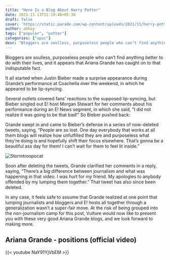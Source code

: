 ```yaml
---
title: "Here Is a Blog About Harry Potter"
date: 2021-11-13T11:19:48+05:30
draft: false
cover: 'https://static.parade.com/wp-content/uploads/2021/11/harry-potter-hogwarts-freebie-ftr.jpeg'
author: abhay
tags: ["popular", "potter"]
categories: ["upsc"]
desc: "Bloggers are soulless, purposeless people who can’t find anything better to do with their lives, and it appears that Ariana Grande has caught on to that indisputable fact."
---
```


Bloggers are soulless, purposeless people who can’t find anything better to do with their lives, and it appears that Ariana Grande has caught on to that indisputable fact. 

It all started when Justin Bieber made a surprise appearance during Grande’s performance at Coachella over the weekend, in which he appeared to be lip-syncing. 

Several outlets covered fans’ reactions to the supposed lip-syncing, but Bieber singled out E! host Morgan Stewart for her comments about his performance during an E! News segment, in which she said, “I did not realize it was going to be that bad!” So Bieber pushed back:

Grande swept in and came to Bieber’s defense in a series of now-deleted tweets, saying, “People are so lost. One day everybody that works at all them blogs will realize how unfulfilled they are and purposeless what they’re doing is and hopefully shift their focus elsewhere. That’s gonna be a beautiful ass day for them! I can’t wait for them to feel lit inside.”

![Stormtroopocat](https://pyxis.nymag.com/v1/imgs/6eb/cef/868f5313f1b83b61b118a49f6791d492e7-24-ariana-grande-tweets.w710.jpg "The Stormtroopocat")

Soon after deleting the tweets, Grande clarified her comments in a reply, saying, “There’s a big difference between journalism and what was happening in that video. I was hurt for my friend. My apologies to anybody offended by my lumping them together.” That tweet has also since been deleted.

In any case, it feels safe to assume that Grande realized at one point that lumping journalists and bloggers and E! hosts all together through a generalization wasn’t a super-fair move. At the risk of being grouped into the non-journalism camp for this post, Vulture would now like to present you with these very good Ariana Grande blogs, and we look forward to making more.

## Ariana Grande - positions (official video)

{{< youtube NaY91YjVbEM >}}

